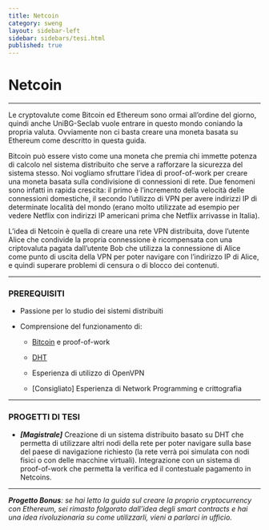 ```yaml
---
title: Netcoin
category: sweng
layout: sidebar-left
sidebar: sidebars/tesi.html
published: true
---
```


# Netcoin
---------

Le cryptovalute come Bitcoin ed Ethereum sono ormai all’ordine del giorno,
quindi anche UniBG-Seclab vuole entrare in questo mondo coniando la propria
valuta.  Ovviamente non ci basta creare una moneta basata su Ethereum come
descritto in questa guida.

Bitcoin può essere visto come una moneta che premia chi immette potenza di
calcolo nel sistema distribuito che serve a rafforzare la sicurezza del sistema
stesso. Noi vogliamo sfruttare l’idea di proof-of-work per creare una moneta
basata sulla condivisione di connessioni di rete.  Due fenomeni sono infatti in
rapida crescita: il primo è l’incremento della velocità delle connessioni
domestiche, il secondo l’utilizzo di VPN per avere indirizzi IP di determinate
località del mondo (erano molto utilizzate ad esempio per vedere Netflix con
indirizzi IP americani prima che Netflix arrivasse in Italia).

L’idea di Netcoin è quella di creare una rete VPN distribuita, dove l’utente
Alice che condivide la propria connessione è ricompensata con una criptovaluta
pagata dall’utente Bob che utilizza la connessione di Alice come punto di uscita
della VPN per poter navigare con l’indirizzo IP di Alice, e quindi superare
problemi di censura o di blocco dei contenuti.


----------------
### PREREQUISITI

* Passione per lo studio dei sistemi distribuiti

* Comprensione del funzionamento di:

  * [Bitcoin](https://www.weusecoins.com/en/questions/) e proof-of-work

  * [DHT](https://en.wikipedia.org/wiki/Distributed_hash_table)

  * Esperienza di utilizzo di OpenVPN

  * [Consigliato] Esperienza di Network Programming e crittografia


--------------------
### PROGETTI DI TESI

* **_[Magistrale]_** Creazione di un sistema distribuito basato su DHT che
  permetta di utilizzare altri nodi della rete per poter navigare sulla base del
  paese di navigazione richiesto (la rete verrà poi simulata con nodi fisici o
  con delle macchine virtuali). Integrazione con un sistema di proof-of-work che
  permetta la verifica ed il contestuale pagamento in Netcoins.

--------------------------------------------------------------------------------

_**Progetto Bonus**: se hai letto la guida sul creare la proprio cryptocurrency
con Ethereum, sei rimasto folgorato dall’idea degli smart contracts e hai una
idea rivoluzionaria su come utilizzarli, vieni a parlarci in ufficio._
